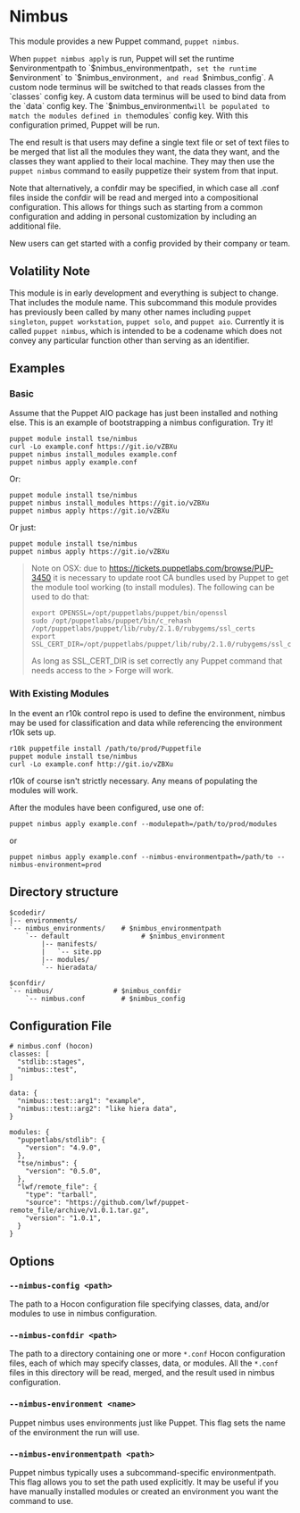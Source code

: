 # Nimbus #

This module provides a new Puppet command, `puppet nimbus`.

When `puppet nimbus apply` is run, Puppet will set the runtime
$environmentpath to `$nimbus_environmentpath`, set the runtime `$environment`
to `$nimbus_environment`, and read `$nimbus_config`. A custom node
terminus will be switched to that reads classes from the `classes` config key.
A custom data terminus will be used to bind data from the `data` config key.
The `$nimbus_environment` will be populated to match the modules defined in
the `modules` config key. With this configuration primed, Puppet will be run.

The end result is that users may define a single text file or set of text files
to be merged that list all the modules they want, the data they want, and the
classes they want applied to their local machine. They may then use the `puppet
nimbus` command to easily puppetize their system from that input.

Note that alternatively, a confdir may be specified, in which case all .conf
files inside the confdir will be read and merged into a compositional
configuration. This allows for things such as starting from a common
configuration and adding in personal customization by including an additional
file.

New users can get started with a config provided by their company or team.

## Volatility Note ##

This module is in early development and everything is subject to change. That
includes the module name. This subcommand this module provides has previously
been called by many other names including `puppet singleton`, `puppet
workstation`, `puppet solo`, and `puppet aio`. Currently it is called `puppet
nimbus`, which is intended to be a codename which does not convey any
particular function other than serving as an identifier.

## Examples ##

### Basic ###

Assume that the Puppet AIO package has just been installed and nothing else.
This is an example of bootstrapping a nimbus configuration. Try it!

    puppet module install tse/nimbus
    curl -Lo example.conf https://git.io/vZBXu
    puppet nimbus install_modules example.conf
    puppet nimbus apply example.conf

Or:

    puppet module install tse/nimbus
    puppet nimbus install_modules https://git.io/vZBXu
    puppet nimbus apply https://git.io/vZBXu

Or just:

    puppet module install tse/nimbus
    puppet nimbus apply https://git.io/vZBXu

> Note on OSX: due to https://tickets.puppetlabs.com/browse/PUP-3450 it is
> necessary to update root CA bundles used by Puppet to get the module tool
> working (to install modules). The following can be used to do that:
>
>     export OPENSSL=/opt/puppetlabs/puppet/bin/openssl
>     sudo /opt/puppetlabs/puppet/bin/c_rehash /opt/puppetlabs/puppet/lib/ruby/2.1.0/rubygems/ssl_certs
>     export SSL_CERT_DIR=/opt/puppetlabs/puppet/lib/ruby/2.1.0/rubygems/ssl_certs
>
> As long as SSL\_CERT\_DIR is set correctly any Puppet command that needs
> access to the > Forge will work.

### With Existing Modules ###

In the event an r10k control repo is used to define the environment, nimbus may be used for classification and data while referencing the environment r10k sets up.

    r10k puppetfile install /path/to/prod/Puppetfile
    puppet module install tse/nimbus
    curl -Lo example.conf http://git.io/vZBXu

r10k of course isn't strictly necessary. Any means of populating the modules will work.

After the modules have been configured, use one of:

    puppet nimbus apply example.conf --modulepath=/path/to/prod/modules

or

    puppet nimbus apply example.conf --nimbus-environmentpath=/path/to --nimbus-environment=prod

## Directory structure ##

    $codedir/
    |-- environments/
    `-- nimbus_environments/    # $nimbus_environmentpath
        `-- default                  # $nimbus_environment
            |-- manifests/
            |   `-- site.pp
            |-- modules/
            `-- hieradata/

    $confdir/
    `-- nimbus/               # $nimbus_confdir
        `-- nimbus.conf         # $nimbus_config

## Configuration File ##

    # nimbus.conf (hocon)
    classes: [
      "stdlib::stages",
      "nimbus::test",
    ]

    data: {
      "nimbus::test::arg1": "example",
      "nimbus::test::arg2": "like hiera data",
    }

    modules: {
      "puppetlabs/stdlib": {
        "version": "4.9.0",
      },
      "tse/nimbus": {
        "version": "0.5.0",
      },
      "lwf/remote_file": {
        "type": "tarball",
        "source": "https://github.com/lwf/puppet-remote_file/archive/v1.0.1.tar.gz",
        "version": "1.0.1",
      }
    }

## Options ##

### `--nimbus-config <path>` ###

The path to a Hocon configuration file specifying classes, data, and/or modules
to use in nimbus configuration.

### `--nimbus-confdir <path>` ###

The path to a directory containing one or more `*.conf` Hocon configuration
files, each of which may specify classes, data, or modules. All the `*.conf`
files in this directory will be read, merged, and the result used in nimbus
configuration.

### `--nimbus-environment <name>` ###

Puppet nimbus uses environments just like Puppet. This flag sets the name of
the environment the run will use.

### `--nimbus-environmentpath <path>` ###

Puppet nimbus typically uses a subcommand-specific environmentpath. This
flag allows you to set the path used explicitly. It may be useful if you have
manually installed modules or created an environment you want the command to
use.

